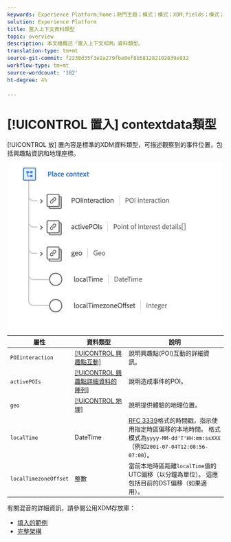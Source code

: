 ```yaml
---
keywords: Experience Platform;home；熱門主題；模式；模式；XDM;fields；模式；Schemas;place context;placeContext;datatype；資料類型；
solution: Experience Platform
title: 置入上下文資料類型
topic: overview
description: 本文檔概述「置入上下文XDM」資料類型。
translation-type: tm+mt
source-git-commit: f2238d35f3e2a279fbe8ef8b581282102039e932
workflow-type: tm+mt
source-wordcount: '182'
ht-degree: 4%

---
```



# [!UICONTROL 置入] contextdata類型

[!UICONTROL 放] 置內容是標準的XDM資料類型，可描述觀察到的事件位置，包括興趣點資訊和地理座標。

<img src="../images/data-types/place-context.png" width="500" /><br />

| 屬性 | 資料類型 | 說明 |
| --- | --- | --- |
| `POIinteraction` | [[!UICONTROL 興趣點互動]](./poi-interaction.md) | 說明興趣點(POI)互動的詳細資訊。 |
| `activePOIs` | [[!UICONTROL 興趣點詳細資料的陣列]](./poi-details.md) | 說明造成事件的POI。 |
| `geo` | [[!UICONTROL 地理]](./geo.md) | 說明提供體驗的地理位置。 |
| `localTime` | DateTime | [RFC 3339](https://tools.ietf.org/html/rfc3339)格式的時間戳，指示使用指定時區偏移的本地時間。 格式模式為`yyyy-MM-dd'T'HH:mm:ssXXX`（例如`2001-07-04T12:08:56-07:00`）。 |
| `localTimezoneOffset` | 整數 | 當前本地時區距離`localTime`值的UTC偏移（以分鐘為單位）。 這應包括目前的DST偏移（如果適用）。 |

有關混音的詳細資訊，請參閱公用XDM存放庫：

* [填入的範例](https://github.com/adobe/xdm/blob/master/components/datatypes/placecontext.example.1.json)
* [完整架構](https://github.com/adobe/xdm/blob/master/components/datatypes/placecontext.schema.json)